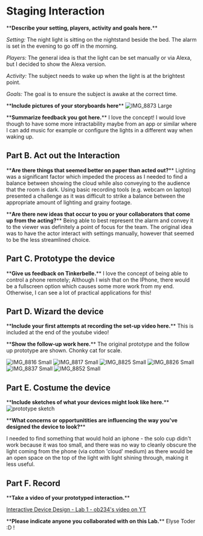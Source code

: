 


# Staging Interaction

\*\***Describe your setting, players, activity and goals here.**\*\*

*Setting:* The night light is sitting on the nightstand beside the bed. The alarm is set in the evening to go off in the morning. 

*Players:* The general idea is that the light can be set manually or via Alexa, but I decided to show the Alexa version. 

*Activity:* The subject needs to wake up when the light is at the brightest point. 

*Goals:* The goal is to ensure the subject is awake at the correct time. 

\*\***Include pictures of your storyboards here**\*\*
![IMG_8873 Large](https://user-images.githubusercontent.com/112089774/187347717-c3ad8f26-9cda-4411-9508-bde1983c95c4.jpeg)

\*\***Summarize feedback you got here.**\*\*
I love the concept! I would love though to have some more intractability maybe from an app or similar where I can add music for example or configure the lights in a different way when waking up. 


## Part B. Act out the Interaction

\*\***Are there things that seemed better on paper than acted out?**\*\*
Lighting was a significant factor which impeded the process as I needed to find a balance between showing the cloud while also conveying to the audience that the room is dark. Using basic recording tools (e.g. webcam on laptop) presented a challenge as it was difficult to strike a balance between the appropriate amount of lighting and grainy footage. 

\*\***Are there new ideas that occur to you or your collaborators that come up from the acting?**\*\*
Being able to best represent the alarm and convey it to the viewer was definitely a point of focus for the team. The original idea was to have the actor interact with settings manually, however that seemed to be the less streamlined choice. 


## Part C. Prototype the device

\*\***Give us feedback on Tinkerbelle.**\*\*
I love the concept of being able to control a phone remotely; Although I wish that on the IPhone, there would be a fullscreen option which causes some more work from my end. Otherwise, I can see a lot of practical applications for this!

## Part D. Wizard the device

\*\***Include your first attempts at recording the set-up video here.**\*\*
This is included at the end of the youtube video! 

\*\***Show the follow-up work here.**\*\*
The original prototype and the follow up prototype are shown. Chonky cat for scale. 

![IMG_8816 Small](https://user-images.githubusercontent.com/112089774/187350023-b51aa511-b3d2-43af-941a-8ea4ff7158b9.jpeg)
![IMG_8817 Small](https://user-images.githubusercontent.com/112089774/187350024-023890ad-5be8-493f-bf7b-e197adb665b0.jpeg)
![IMG_8825 Small](https://user-images.githubusercontent.com/112089774/187350025-7773f5a1-7915-4cfd-ad58-05f1eebf35fe.jpeg)
![IMG_8826 Small](https://user-images.githubusercontent.com/112089774/187350028-22eea4c4-14bd-43a2-a5fe-109fad1f3660.jpeg)
![IMG_8837 Small](https://user-images.githubusercontent.com/112089774/187350030-1f55a935-ba91-41d4-8ed1-e2adf7d9b14a.jpeg)
![IMG_8852 Small](https://user-images.githubusercontent.com/112089774/187350031-c42bca9c-552e-4cda-a038-1c98dd000ba0.jpeg)

## Part E. Costume the device

\*\***Include sketches of what your devices might look like here.**\*\*
![prototype sketch](https://user-images.githubusercontent.com/112089774/187350592-de84ea1b-836b-47d4-aa6c-ab47a01f93cf.jpeg)

\*\***What concerns or opportunitities are influencing the way you've designed the device to look?**\*\*

I needed to find something that would hold an iphone - the solo cup didn't work because it was too small, and there was no way to cleanly obscure the light coming from the phone (via cotton 'cloud' medium) as there would be an open space on the top of the light with light shining through, making it less useful. 

## Part F. Record

\*\***Take a video of your prototyped interaction.**\*\*

[Interactive Device Design - Lab 1 - ob234's video on YT]([https://youtu.be/YrcTHVjylYI](https://youtu.be/g_xjQyyPv1A))

\*\***Please indicate anyone you collaborated with on this Lab.**\*\*
Elyse Toder :D !

